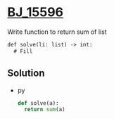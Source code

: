 # [BJ_15596](https://acmicpc.net/problem/15596)

Write function to return sum of list

```txt
def solve(li: list) -> int:
  # Fill
```

## Solution

* py

  ```py
  def solve(a):
    return sum(a)
  ```
